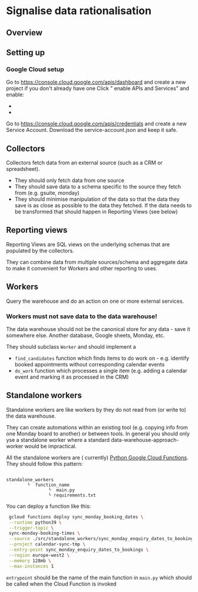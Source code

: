 # Signalise data rationalisation

## Overview

## Setting up

### Google Cloud setup

Go to https://console.cloud.google.com/apis/dashboard and create a new project if you don't already have one Click "
enable APIs and Services" and enable:

*
*

Go to https://console.cloud.google.com/apis/credentials and create a new Service Account. Download the
service-account.json and keep it safe.

## Collectors

Collectors fetch data from an external source (such as a CRM or spreadsheet).

* They should only fetch data from one source
* They should save data to a schema specific to the source they fetch from (e.g. gsuite, monday)
* They should minimise manipulation of the data so that the data they save is as close as possible to the data they
  fetched. If the data needs to be transformed that should happen in Reporting Views (see below)

## Reporting views

Reporting Views are SQL views on the underlying schemas that are populated by the collectors.

They can combine data from multiple sources/schema and aggregate data to make it convenient for Workers and other
reporting to uses.

## Workers

Query the warehouse and do an action on one or more external services.

### Workers must not save data to the data warehouse!

The data warehouse should not be the canonical store for any data - save it somewhere else. Another database, Google
sheets, Monday, etc.

They should subclass `Worker` and should implement a

* `find_candidates` function which finds items to do work on - e.g. identify booked appointments without corresponding
  calendar events
* `do_work` function which processes a single item (e.g. adding a calendar event and marking it as processed in the CRM)

## Standalone workers

Standalone workers are like workers by they do not read from (or write to) the data warehouse.

They can create automations within an existing tool (e.g. copying info from one Monday board to another) or between
tools. In general you should only yse a standalone worker where a standard data-warehouse-approach-worker would be
impractical.

All the standalone workers are (
currently) [Python Google Cloud Functions](https://cloud.google.com/functions/docs/quickstart-python). They should
follow this pattern:

```

standalone_workers
        └  function_name
                └  main.py
                └ requirements.txt
```

You can deploy a function like this:

```bash
 gcloud functions deploy sync_monday_booking_dates \
 --runtime python39 \
 --trigger-topic \
 sync-monday-booking-times \
 --source ./src/standalone_workers/sync_monday_enquiry_dates_to_bookings \
 --project calendar-sync-tmp \
 --entry-point sync_monday_enquiry_dates_to_bookings \
 --region europe-west2 \
 --memory 128mb \
 --max-instances 1
```

`entrypoint` should be the name of the main function in `main.py` which should be called when the Cloud Function is
invoked
